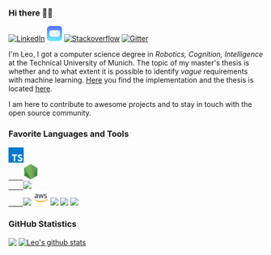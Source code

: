 ### Hi there 👋🏼

<a href="https://www.linkedin.com/in/leohanisch/">
    <img src="https://static-exp1.licdn.com/sc/h/al2o9zrvru7aqj8e1x2rzsrca" alt="LinkedIn" width="30"/></a>
<a href="mailto:HaaLeo@mail.de">
    <img src="https://raw.githubusercontent.com/HaaLeo/HaaLeo/master/images/mail.png" alt="Mail" width="30"/></a>
<a href="https://stackoverflow.com/users/6925187/haaleo?tab=profile">
    <img src="https://cdn.sstatic.net/Sites/stackoverflow/Img/favicon.ico?v=ec617d715196" alt="Stackoverflow" width="30"/></a>
<a href="https://gitter.im/HaaLeo">
    <img src="https://cdn03.gitter.im/_s/6cca2f355/images/favicon-read.ico" alt="Gitter" width="30"/></a>


I'm Leo, I got a computer science degree in _Robotics, Cognition, Intelligence_ at the Technical University of Munich.
The topic of my master's thesis is whether and to what extent it is possible to identify _vague_ requirements with machine learning.
[Here](https://github.com/HaaLeo/vague-requirements-scripts) you find the implementation and the thesis is located [here](https://github.com/HaaLeo/vague-requirements-thesis/blob/master/Detecting%20Vague%20Requirements%20with%20Machine%20Learning.pdf).

I am here to contribute to awesome projects and to stay in touch with the open source community.

### Favorite Languages and Tools

<a href="https://www.typescriptlang.org/">
    <code><img height="30" src="https://raw.githubusercontent.com/github/explore/master/topics/typescript/typescript.png"></code></a>
<a href="https://nodejs.org/"><code>
    <img height="30" src="https://raw.githubusercontent.com/github/explore/master/topics/nodejs/nodejs.png"></code></a>
<a href="https://code.visualstudio.com/"><code>
    <img height="30" src="https://code.visualstudio.com/favicon.ico"></code></a>
<a href="https://www.docker.com/"><code>
    <img height="30" src="https://www.docker.com/sites/default/files/d8/Docker-R-Logo-08-2018-Monochomatic-RGB_Moby-x1.png"></code></a>
<a href="https://aws.amazon.com">
    <code><img height="30" src="https://raw.githubusercontent.com/github/explore/master/topics/aws/aws.png"></code></a>
<a href="https://www.python.org/">
    <code><img height="30" src="https://www.python.org/static/apple-touch-icon-precomposed.png"></code></a>
<a href="https://redis.io/">
    <code><img height="30" src="https://redis.io/images/favicon.png"></code></a>
<a href="https://www.influxdata.com/products/influxdb-overview/">
    <code><img height="30" src="https://www.influxdata.com/wp-content/uploads/Favicon-blue-200x200.png"></code></a>

### GitHub Statistics

<a href="https://github.com/HaaLeo">
  <img align="center" src="https://github-readme-stats.vercel.app/api/top-langs/?username=HaaLeo&&count_private=true&theme=prussian&hide=C%23,Visual%20Basic,Tex,Jupyter%20Notebook&layout=compact" /></a>
<a href="https://github.com/HaaLeo">
  <img align="center" src="https://github-readme-stats.vercel.app/api?username=HaaLeo&show_icons=true&theme=prussian&line_height=27" alt="Leo's github stats" /></a>
